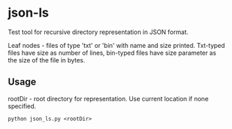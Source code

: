 # json-ls

Test tool for recursive directory representation in JSON format.

Leaf nodes - files of type 'txt' or 'bin' with name and size printed. 
Txt-typed files have size as number of lines, bin-typed files have size parameter as the size of the file in bytes.

## Usage
rootDir - root directory for representation. Use current location if none specified.
```
python json_ls.py <rootDir>
```
